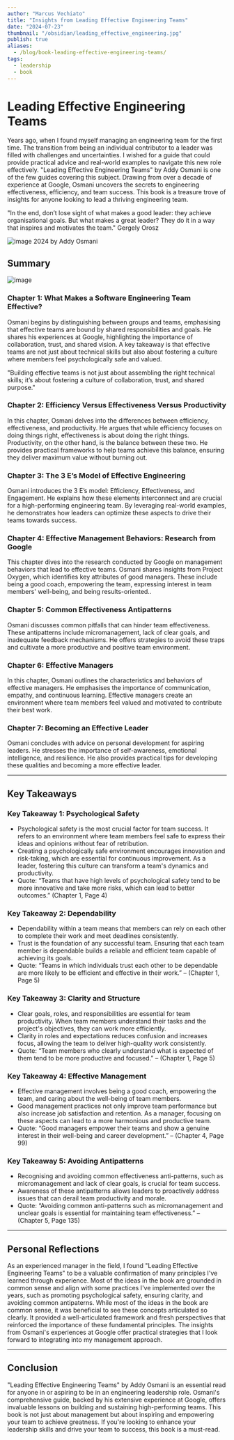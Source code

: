 ```yaml
---
author: "Marcus Vechiato"
title: "Insights from Leading Effective Engineering Teams"
date: "2024-07-23"
thumbnail: "/obsidian/leading_effective_engineering.jpg"
publish: true
aliases: 
  - /blog/book-leading-effective-engineering-teams/
tags: 
  - leadership
  - book
--- 
```


# **Leading Effective Engineering Teams**

 Years ago, when I found myself managing an engineering team for the first time. The transition from being an individual contributor to a leader was filled with challenges and uncertainties. I wished for a guide that could provide practical advice and real-world examples to navigate this new role effectively. "Leading Effective Engineering Teams" by Addy Osmani is one of the few guides covering this subject. Drawing from over a decade of experience at Google, Osmani uncovers the secrets to engineering effectiveness, efficiency, and team success. This book is a treasure trove of insights for anyone looking to lead a thriving engineering team.

"In the end, don’t lose sight of what makes a good leader: they achieve organisational goals. But what makes a great leader? They do it in a way that inspires and motivates the team."   Gergely Orosz 

![image](/obsidian/leading_effective_engineering.jpg)
2024 by Addy Osmani

## **Summary**
![image](/obsidian/mindmap_leading_effecting_engineering_teams.png)
### **Chapter 1: What Makes a Software Engineering Team Effective?** 
Osmani begins by distinguishing between groups and teams, emphasising that effective teams are bound by shared responsibilities and goals. He shares his experiences at Google, highlighting the importance of collaboration, trust, and shared vision. A key takeaway is that effective teams are not just about technical skills but also about fostering a culture where members feel psychologically safe and valued.

"Building effective teams is not just about assembling the right technical skills; it’s about fostering a culture of collaboration, trust, and shared purpose." 

### **Chapter 2: Efficiency Versus Effectiveness Versus Productivity**
In this chapter, Osmani delves into the differences between efficiency, effectiveness, and productivity. He argues that while efficiency focuses on doing things right, effectiveness is about doing the right things. Productivity, on the other hand, is the balance between these two. He provides practical frameworks to help teams achieve this balance, ensuring they deliver maximum value without burning out.

### **Chapter 3: The 3 E’s Model of Effective Engineering**
Osmani introduces the 3 E’s model: Efficiency, Effectiveness, and Engagement. He explains how these elements interconnect and are crucial for a high-performing engineering team. By leveraging real-world examples, he demonstrates how leaders can optimize these aspects to drive their teams towards success.

### **Chapter 4: Effective Management Behaviors: Research from Google**
This chapter dives into the research conducted by Google on management behaviors that lead to effective teams. Osmani shares insights from Project Oxygen, which identifies key attributes of good managers. These include being a good coach, empowering the team, expressing interest in team members' well-being, and being results-oriented..

### **Chapter 5: Common Effectiveness Antipatterns**
Osmani discusses common pitfalls that can hinder team effectiveness. These antipatterns include micromanagement, lack of clear goals, and inadequate feedback mechanisms. He offers strategies to avoid these traps and cultivate a more productive and positive team environment.

### **Chapter 6: Effective Managers**
In this chapter, Osmani outlines the characteristics and behaviors of effective managers. He emphasises the importance of communication, empathy, and continuous learning. Effective managers create an environment where team members feel valued and motivated to contribute their best work.

### **Chapter 7: Becoming an Effective Leader**
Osmani concludes with advice on personal development for aspiring leaders. He stresses the importance of self-awareness, emotional intelligence, and resilience. He also provides practical tips for developing these qualities and becoming a more effective leader.

--- 

## **Key Takeaways**

### **Key Takeaway 1: Psychological Safety**
- Psychological safety is the most crucial factor for team success. It refers to an environment where team members feel safe to express their ideas and opinions without fear of retribution.
- Creating a psychologically safe environment encourages innovation and risk-taking, which are essential for continuous improvement. As a leader, fostering this culture can transform a team's dynamics and productivity.
- Quote: “Teams that have high levels of psychological safety tend to be more innovative and take more risks, which can lead to better outcomes.” (Chapter 1, Page 4)

### **Key Takeaway 2: Dependability**
- Dependability within a team means that members can rely on each other to complete their work and meet deadlines consistently.
- Trust is the foundation of any successful team. Ensuring that each team member is dependable builds a reliable and efficient team capable of achieving its goals.
- Quote: “Teams in which individuals trust each other to be dependable are more likely to be efficient and effective in their work.” – (Chapter 1, Page 5)

### **Key Takeaway 3: Clarity and Structure**
- Clear goals, roles, and responsibilities are essential for team productivity. When team members understand their tasks and the project's objectives, they can work more efficiently.
- Clarity in roles and expectations reduces confusion and increases focus, allowing the team to deliver high-quality work consistently.
- Quote: “Team members who clearly understand what is expected of them tend to be more productive and focused.” – (Chapter 1, Page 5)

### **Key Takeaway 4: Effective Management**
- Effective management involves being a good coach, empowering the team, and caring about the well-being of team members.
- Good management practices not only improve team performance but also increase job satisfaction and retention. As a manager, focusing on these aspects can lead to a more harmonious and productive team.
- Quote: “Good managers empower their teams and show a genuine interest in their well-being and career development.” – (Chapter 4, Page 99)

### **Key Takeaway 5: Avoiding Antipatterns**
- Recognising and avoiding common effectiveness anti-patterns, such as micromanagement and lack of clear goals, is crucial for team success.
- Awareness of these antipatterns allows leaders to proactively address issues that can derail team productivity and morale.
- Quote: “Avoiding common anti-patterns such as micromanagement and unclear goals is essential for maintaining team effectiveness.” – (Chapter 5, Page 135)

--- 

## **Personal Reflections**

As an experienced manager in the field, I found "Leading Effective Engineering Teams" to be a valuable confirmation of many principles I've learned through experience. Most of the ideas in the book are grounded in common sense and align with some practices I've implemented over the years, such as promoting psychological safety, ensuring clarity, and avoiding common antipaterns. While most of the ideas in the book are common sense, it was beneficial to see these concepts articulated so clearly. It provided a well-articulated framework and fresh perspectives that reinforced the importance of these fundamental principles. The insights from Osmani's experiences at Google offer practical strategies that I look forward to integrating into my management approach.

--- 

## **Conclusion**

"Leading Effective Engineering Teams" by Addy Osmani is an essential read for anyone in or aspiring to be in an engineering leadership role. Osmani's comprehensive guide, backed by his extensive experience at Google, offers invaluable lessons on building and sustaining high-performing teams. This book is not just about management but about inspiring and empowering your team to achieve greatness. If you're looking to enhance your leadership skills and drive your team to success, this book is a must-read.



